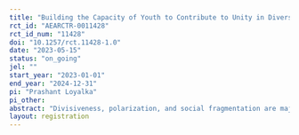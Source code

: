 ```yaml
---
title: "Building the Capacity of Youth to Contribute to Unity in Diversity"
rct_id: "AEARCTR-0011428"
rct_id_num: "11428"
doi: "10.1257/rct.11428-1.0"
date: "2023-05-15"
status: "on_going"
jel: ""
start_year: "2023-01-01"
end_year: "2024-12-31"
pi: "Prashant Loyalka"
pi_other:
abstract: "Divisiveness, polarization, and social fragmentation are major obstacles to social progress. They are deepening despite a proliferation of programs created to foster cohesion. Most such programs address divisiveness at the level of form and technique, rather than underlying worldviews and motivations. We explore an alternative pathway built on principles of the oneness of humankind and unity in diversity. We develop and evaluate a “unity in diversity” program that seeks to tap the roots of human identity and motivation. We implement this three-week, intensive program with youth in India. Partnering with a large nonprofit that provides free in-person training for young people, we evaluate the program using a cluster randomized controlled trial involving almost 9,000 individuals. We examine to what degree and how the program affects different types of outcomes such as: 1) discriminatory behaviors (measured using incentivized dictator and trust games); 2) decisions to work with people of diverse backgrounds (measured by examining teammate choices in a real-world project); 3) global citizenship (measured by behaviors associated with participation in an international penpal program); and 4) discriminatory attitudes by caste, religion, gender (measured using survey scales). Evaluating the program’s average and heterogeneous impacts along these and other dimensions will generate knowledge around how youth can actively build united and diverse communities."
layout: registration
---
```


